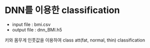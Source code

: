 # DNN를 이용한 classification

* input file : bmi.csv  
* output file : dnn_BMI.h5  

키와 몸무게 인풋값을 이용하여 class att(fat, normal, thin) classification

